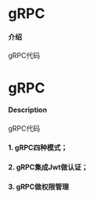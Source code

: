 # gRPC

#### 介绍
gRPC代码

# gRPC

#### Description
gRPC代码


#### 1. gRPC四种模式；
#### 2. gRPC集成Jwt做认证；
#### 3. gRPC做权限管理
